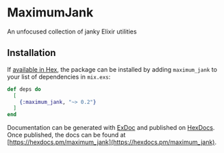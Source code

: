 # MaximumJank

An unfocused collection of janky Elixir utilities

## Installation

If [available in Hex](https://hex.pm/docs/publish), the package can be installed
by adding `maximum_jank` to your list of dependencies in `mix.exs`:

```elixir
def deps do
  [
    {:maximum_jank, "~> 0.2"}
  ]
end
```

Documentation can be generated with [ExDoc](https://github.com/elixir-lang/ex_doc)
and published on [HexDocs](https://hexdocs.pm). Once published, the docs can
be found at [https://hexdocs.pm/maximum_jank](https://hexdocs.pm/maximum_jank).
